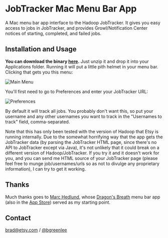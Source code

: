 # JobTracker Mac Menu Bar App

A Mac menu bar app interface to the Hadoop JobTracker. It gives you easy access to jobs in JobTracker, and
provides Growl/Notification Center notices of starting, completed, and failed jobs.

## Installation and Usage

**You can download the binary [here](http://cl.ly/3M3D0r0b391o/download/JobTracker.app.zip).** Just
unzip it and drop it into your Applications folder. Running it will put a little pith helmet in your menu bar.
Clicking that gets you this menu:

![Main Menu](http://cl.ly/image/2J260C1L3B0Q/jt-main-menu.png)

You'll first need to go to Preferences and enter your JobTracker URL:

![Preferences](http://cl.ly/image/0h2c201q2t41/jt-preferences.png)

By default it will track all jobs. You probably don't want this, so put your username and any other
usernames you want to track in the "Usernames to track" field, comma-separated.

Note that this has only been tested with the version of Hadoop that Etsy is running internally. Due to
the somewhat horrifying way that the app gets the JobTracker data (by parsing the JobTracker HTML page,
since there's no API to JobTracker except via Java), it's not unlikely that it could break on a different
version of Hadoop/JobTracker. If you try it and it doesn't work for you, and you can send me HTML source
of your JobTracker page (please feel free to munge job/usernames/urls so as not to divulge any proprietary
information), I can try to get it working.

## Thanks

Much thanks goes to [Marc Hedlund](https://github.com/precipice), whose
[Dragon's Breath](https://github.com/precipice/Dragon-s-Breath) menu bar app (also in the
[App Store](https://itunes.apple.com/us/app/dragons-breath/id453746086?mt=12)) served as my starting point.

## Contact

<brad@etsy.com> / [@bgreenlee](https://twitter.com/bgreenlee)

